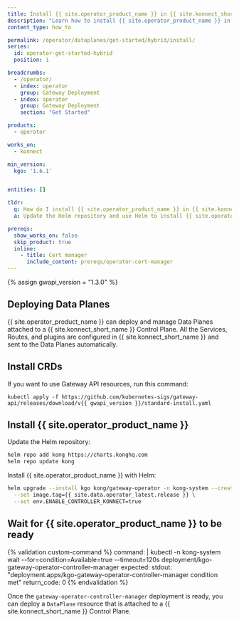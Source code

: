 ```yaml
---
title: Install {{ site.operator_product_name }} in {{ site.konnect_short_name }} hybrid mode
description: "Learn how to install {{ site.operator_product_name }} in Konnect hybrid mode using Helm"
content_type: how_to

permalink: /operator/dataplanes/get-started/hybrid/install/
series:
  id: operator-get-started-hybrid
  position: 1

breadcrumbs:
  - /operator/
  - index: operator
    group: Gateway Deployment
  - index: operator
    group: Gateway Deployment
    section: "Get Started"

products:
  - operator

works_on:
  - konnect

min_version:
  kgo: '1.6.1'


entities: []

tldr:
  q: How do I install {{ site.operator_product_name }} in {{ site.konnect_short_name }} hybrid mode?
  a: Update the Helm repository and use Helm to install {{ site.operator_product_name }} in {{ site.konnect_short_name }}.

prereqs:
  show_works_on: false
  skip_product: true
  inline:
    - title: Cert manager
      include_content: prereqs/operator-cert-manager
---
```


{% assign gwapi_version = "1.3.0" %}

## Deploying Data Planes

{{ site.operator_product_name }} can deploy and manage Data Planes attached to a {{ site.konnect_short_name }} Control Plane. All the Services, Routes, and plugins are configured in {{ site.konnect_short_name }} and sent to the Data Planes automatically.

## Install CRDs

If you want to use Gateway API resources, run this command:

```shell
kubectl apply -f https://github.com/kubernetes-sigs/gateway-api/releases/download/v{{ gwapi_version }}/standard-install.yaml
```

## Install {{ site.operator_product_name }}

Update the Helm repository:

```bash
helm repo add kong https://charts.konghq.com
helm repo update kong
```

Install {{ site.operator_product_name }} with Helm:

```bash
helm upgrade --install kgo kong/gateway-operator -n kong-system --create-namespace \
  --set image.tag={{ site.data.operator_latest.release }} \
  --set env.ENABLE_CONTROLLER_KONNECT=true
```

## Wait for {{ site.operator_product_name }} to be ready

{% validation custom-command %}
command: |
  kubectl -n kong-system wait --for=condition=Available=true --timeout=120s deployment/kgo-gateway-operator-controller-manager
expected:
  stdout: "deployment.apps/kgo-gateway-operator-controller-manager condition met"
  return_code: 0
{% endvalidation %}

Once the `gateway-operator-controller-manager` deployment is ready, you can deploy a `DataPlane` resource that is attached to a {{ site.konnect_short_name }} Control Plane.
